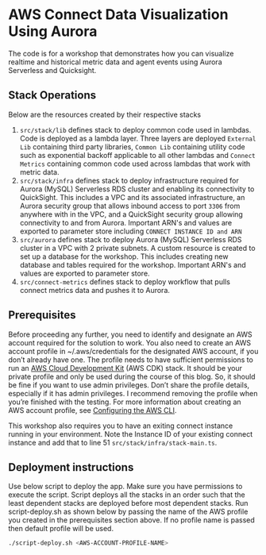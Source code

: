 # AWS Connect Data Visualization Using Aurora

The code is for a workshop that demonstrates how you can visualize realtime and historical metric data and agent events using Aurora Serverless and Quicksight.

## Stack Operations
Below are the resources created by their respective stacks
1. `src/stack/lib` defines stack to deploy common code used in lambdas. Code is deployed as a lambda layer. Three layers are deployed `External Lib` containing third party libraries, `Common Lib` containing utility code such as exponential backoff applicable to all other lambdas and `Connect Metrics` containing common code used across lambdas that work with metric data.  
2. `src/stack/infra` defines stack to deploy infrastructure required for Aurora (MySQL) Serverless RDS cluster and enabling its connectivity to QuickSight. This includes a VPC and its associated infrastructure, an Aurora security group that allows inbound access to port `3306` from anywhere with in the VPC, and a QuickSight security group allowing connectivity to and from Aurora. Important ARN's and values are exported to parameter store including `CONNECT INSTANCE ID and ARN`
3. `src/aurora` defines stack to deploy Aurora (MySQL) Serverless RDS cluster in a VPC with 2 private subnets. A custom resource is created to set up a database for the workshop. This includes creating new database and tables required for the workshop. Important ARN's and values are exported to parameter store.
4. `src/connect-metrics` defines stack to deploy workflow that pulls connect metrics data and pushes it to Aurora.

## Prerequisites
Before proceeding any further, you need to identify and designate an AWS account required for the solution to work. You also need to create an AWS account profile in ~/.aws/credentials for the designated AWS account, if you don’t already have one. The profile needs to have sufficient permissions to run an [AWS Cloud Development Kit](https://aws.amazon.com/cdk/) (AWS CDK) stack. It should be your private profile and only be used during the course of this blog. So, it should be fine if you want to use admin privileges. Don’t share the profile details, especially if it has admin privileges. I recommend removing the profile when you’re finished with the testing. For more information about creating an AWS account profile, see [Configuring the AWS CLI](https://docs.aws.amazon.com/cli/latest/userguide/cli-chap-configure.html).

This workshop also requires you to have an exiting connect instance running in your environment.
Note the Instance ID of your existing connect instance and add that to line 51 `src/stack/infra/stack-main.ts`.

## Deployment instructions
Use below script to deploy the app. Make sure you have permissions to execute the script.
Script deploys all the stacks in an order such that the least dependent stacks are deployed before most dependent stacks. 
Run script-deploy.sh as shown below by passing the name of the AWS profile you created in the prerequisites section above. If no profile name is passed then default profile will be used.

```sh
./script-deploy.sh <AWS-ACCOUNT-PROFILE-NAME>
```
